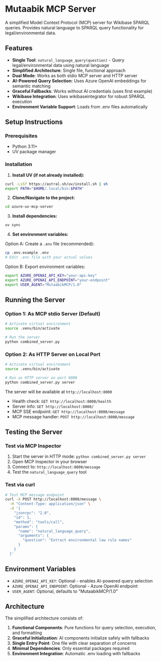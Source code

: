 # Mutaabik MCP Server

A simplified Model Context Protocol (MCP) server for Wikibase SPARQL queries. Provides natural language to SPARQL query functionality for legal/environmental data.

## Features

- **Single Tool**: `natural_language_query(question)` - Query legal/environmental data using natural language
- **Simplified Architecture**: Single file, functional approach  
- **Dual Mode**: Works as both stdio MCP server and HTTP server
- **AI-Powered Query Selection**: Uses Azure OpenAI embeddings for semantic matching
- **Graceful Fallbacks**: Works without AI credentials (uses first example)
- **Wikibase Integration**: Uses wikibaseintegrator for robust SPARQL execution
- **Environment Variable Support**: Loads from .env files automatically

## Setup Instructions

### Prerequisites
- Python 3.11+
- UV package manager

### Installation

1. **Install UV (if not already installed):**
```bash
curl -LsSf https://astral.sh/uv/install.sh | sh
export PATH="$HOME/.local/bin:$PATH"
```

2. **Clone/Navigate to the project:**
```bash
cd azure-uv-mcp-server
```

3. **Install dependencies:**
```bash
uv sync
```

4. **Set environment variables:**

Option A: Create a `.env` file (recommended):
```bash
cp .env.example .env
# Edit .env file with your actual values
```

Option B: Export environment variables:
```bash
export AZURE_OPENAI_API_KEY="your-api-key"
export AZURE_OPENAI_API_ENDPOINT="your-endpoint"
export USER_AGENT="MutaabikMCP/1.0"
```

## Running the Server

### Option 1: As MCP stdio Server (Default)
```bash
# Activate virtual environment
source .venv/bin/activate

# Run the server
python combined_server.py
```

### Option 2: As HTTP Server on Local Port
```bash
# Activate virtual environment
source .venv/bin/activate

# Run as HTTP server on port 8000
python combined_server.py server
```

The server will be available at `http://localhost:8000`

- Health check: `GET http://localhost:8000/health`
- Server info: `GET http://localhost:8000/`
- MCP SSE endpoint: `GET http://localhost:8000/message`
- MCP message handler: `POST http://localhost:8000/message`

## Testing the Server

### Test via MCP Inspector
1. Start the server in HTTP mode: `python combined_server.py server`
2. Open MCP Inspector in your browser
3. Connect to: `http://localhost:8000/message`
4. Test the `natural_language_query` tool

### Test via curl
```bash
# Test MCP message endpoint
curl -X POST http://localhost:8000/message \
  -H "Content-Type: application/json" \
  -d '{
    "jsonrpc": "2.0",
    "id": 1,
    "method": "tools/call",
    "params": {
      "name": "natural_language_query",
      "arguments": {
        "question": "Extract environmental law rule names"
      }
    }
  }'
```

## Environment Variables

- `AZURE_OPENAI_API_KEY`: Optional - enables AI-powered query selection
- `AZURE_OPENAI_API_ENDPOINT`: Optional - Azure OpenAI endpoint
- `USER_AGENT`: Optional, defaults to "MutaabikMCP/1.0"

## Architecture

The simplified architecture consists of:

1. **Functional Components**: Pure functions for query selection, execution, and formatting
2. **Graceful Initialization**: AI components initialize safely with fallbacks
3. **Single Entry Point**: One file with clear separation of concerns
4. **Minimal Dependencies**: Only essential packages required
5. **Environment Integration**: Automatic .env loading with fallbacks